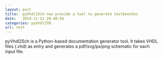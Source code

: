 ```yaml
---
layout: post
title:  pyVhdl2Sch now provide a tool to generate testbenches
date:   2014-11-21 20:40:56
categories: pyVhdl2TB
url: test
---
```


pyVhdl2Sch is a Python-based documentation generator tool. It takes VHDL files (.vhd) as entry and generates a pdf/svg/ps/png schematic for each input file.


